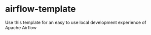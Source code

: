# airflow-template
Use this template for an easy to use local development experience of Apache Airflow

